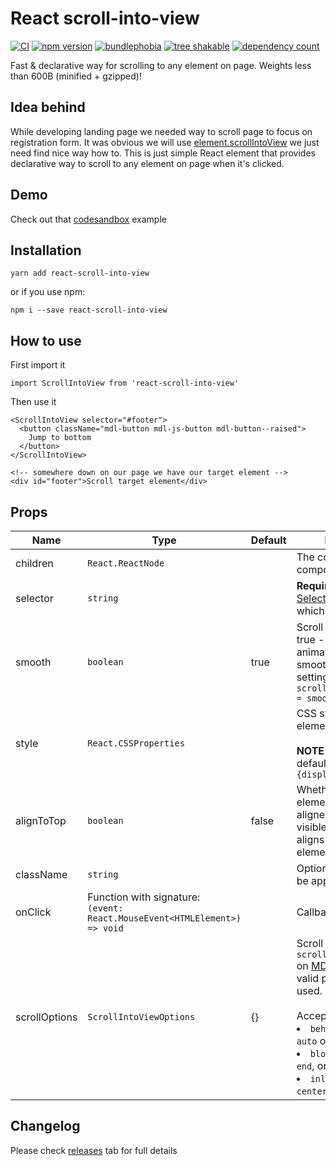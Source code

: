 # React scroll-into-view

[![CI](https://github.com/dominikbulaj/react-scroll-into-view/actions/workflows/build.yml/badge.svg)](https://github.com/dominikbulaj/react-scroll-into-view/actions/workflows/build.yml)
[![npm version](https://img.shields.io/npm/v/react-scroll-into-view)](https://www.npmjs.com/package/react-scroll-into-view)
[![bundlephobia](https://badgen.net/bundlephobia/minzip/react-scroll-into-view/)](https://bundlephobia.com/package/react-scroll-into-view)
[![tree shakable](https://badgen.net/bundlephobia/tree-shaking/react-scroll-into-view/)](https://bundlephobia.com/package/react-scroll-into-view)
[![dependency count](https://badgen.net/bundlephobia/dependency-count/react-scroll-into-view/)](https://bundlephobia.com/package/react-scroll-into-view)

Fast & declarative way for scrolling to any element on page. Weights less than 600B (minified + gzipped)!

## Idea behind

While developing landing page we needed way to scroll page to focus on registration form. It was obvious we will use [element.scrollIntoView](https://developer.mozilla.org/en-US/docs/Web/API/Element/scrollIntoView) we just need find nice way how to.
This is just simple React element that provides declarative way to scroll to any element on page when it's clicked.

## Demo

Check out that [codesandbox](https://codesandbox.io/s/14lxm6jmm7) example

## Installation

```
yarn add react-scroll-into-view
```

or if you use npm:

```
npm i --save react-scroll-into-view
```

## How to use

First import it

```
import ScrollIntoView from 'react-scroll-into-view'
```

Then use it

```
<ScrollIntoView selector="#footer">
  <button className="mdl-button mdl-js-button mdl-button--raised">
    Jump to bottom
  </button>
</ScrollIntoView>

<!-- somewhere down on our page we have our target element -->
<div id="footer">Scroll target element</div>
```

## Props

| Name          | Type                                                                         | Default | Description                                                                                                                                                                                                                                                                                                                                                         |
| ------------- | ---------------------------------------------------------------------------- | ------- | ------------------------------------------------------------------------------------------------------------------------------------------------------------------------------------------------------------------------------------------------------------------------------------------------------------------------------------------------------------------- |
| children      | `React.ReactNode`                                                            |         | The content of the component                                                                                                                                                                                                                                                                                                                                        |
| selector      | `string`                                                                     |         | **Required**. Valid [CSS Selector](https://developer.mozilla.org/en-US/docs/Web/CSS/CSS_Selectors) to element to which we want to scroll                                                                                                                                                                                                                            |
| smooth        | `boolean`                                                                    | true    | Scroll behavior; when true - transition animation will be smooth. Same as setting `scrollOptions.behavior = smooth`                                                                                                                                                                                                                                                 |
| style         | `React.CSSProperties`                                                        |         | CSS styles passed to element <br><br>**NOTE** prior v1.4.0 default value was `{display: 'inline'}`                                                                                                                                                                                                                                                                  |
| alignToTop    | `boolean`                                                                    | false   | Whether top of the element should be aligned to the top of the visible area. Default: aligns to bottom of element                                                                                                                                                                                                                                                   |
| className     | `string`                                                                     |         | Optional class name to be applied to element                                                                                                                                                                                                                                                                                                                        |
| onClick       | Function with signature:<br>`(event: React.MouseEvent<HTMLElement>) => void` |         | Callback fired on click                                                                                                                                                                                                                                                                                                                                             |
| scrollOptions | `ScrollIntoViewOptions`                                                      | {}      | Scroll options. See `scrollIntoViewOptions` on [MDN docs](https://developer.mozilla.org/en-US/docs/Web/API/Element/scrollIntoView#parameters). Only valid properties will be used.<br><br> Accepts options: <li> `behavior` (values: `auto` or `smooth`)<li> `block` (`start`, `center`, `end`, or `nearest`)<li> `inline` (`start`, `center`, `end`, or `nearest`) |

## Changelog

Please check [releases](https://github.com/dominikbulaj/react-scroll-into-view/releases) tab for full details
